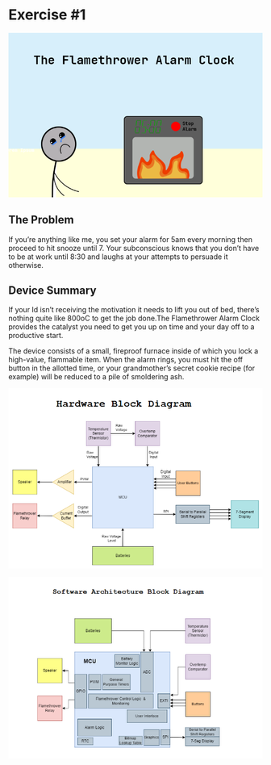 # Exercise #1
![](https://github.com/aaronv55/Making-Embedded-Systems-Class/blob/master/Homework/Week%201/Cover%20Page.png)

## The Problem
If you’re anything like me, you set your alarm for 5am every morning then proceed to hit snooze until 7. Your subconscious knows that you don’t have to be at work until 8:30 and laughs at your attempts to persuade it otherwise. 

## Device Summary
If your Id isn’t receiving the motivation it needs to lift you out of bed, there’s nothing quite like 800oC to get the job done.The Flamethrower Alarm Clock provides the catalyst you need to get you up on time and your day off to a productive start.

The device consists of a small, fireproof furnace inside of which you lock a high-value, flammable item. When the alarm rings, you must hit the off button in the allotted time, or your grandmother’s secret cookie recipe (for example) will be reduced to a pile of smoldering ash.

![](https://github.com/aaronv55/Making-Embedded-Systems-Class/blob/master/Homework/Week%201/Hardware%20Block%20Diagram.png)

![](https://github.com/aaronv55/Making-Embedded-Systems-Class/blob/master/Homework/Week%201/Software%20Block%20Diagram.png)
